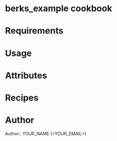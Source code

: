 # berks_example cookbook

# Requirements

# Usage

# Attributes

# Recipes

# Author

Author:: YOUR_NAME (<YOUR_EMAIL>)
